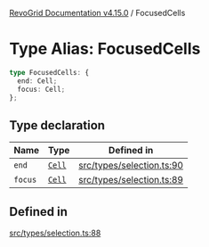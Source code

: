 [RevoGrid Documentation v4.15.0](README.md) / FocusedCells

# Type Alias: FocusedCells

```ts
type FocusedCells: {
  end: Cell;
  focus: Cell;
};
```

## Type declaration

| Name | Type | Defined in |
| ------ | ------ | ------ |
| `end` | [`Cell`](Interface.Cell.md) | [src/types/selection.ts:90](https://github.com/revolist/revogrid/blob/f57e3b1afae49404a5b6670c54899cb5770f47c4/src/types/selection.ts#L90) |
| `focus` | [`Cell`](Interface.Cell.md) | [src/types/selection.ts:89](https://github.com/revolist/revogrid/blob/f57e3b1afae49404a5b6670c54899cb5770f47c4/src/types/selection.ts#L89) |

## Defined in

[src/types/selection.ts:88](https://github.com/revolist/revogrid/blob/f57e3b1afae49404a5b6670c54899cb5770f47c4/src/types/selection.ts#L88)
